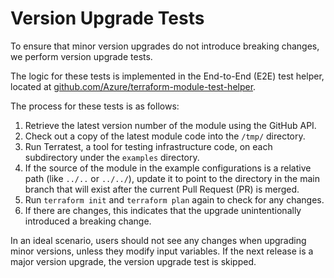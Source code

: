 # Version Upgrade Tests

To ensure that minor version upgrades do not introduce breaking changes, we perform version upgrade tests.

The logic for these tests is implemented in the End-to-End (E2E) test helper, located at [github.com/Azure/terraform-module-test-helper](https://github.com/Azure/terraform-module-test-helper).

The process for these tests is as follows:

1. Retrieve the latest version number of the module using the GitHub API.
2. Check out a copy of the latest module code into the `/tmp/` directory.
3. Run Terratest, a tool for testing infrastructure code, on each subdirectory under the `examples` directory.
4. If the source of the module in the example configurations is a relative path (like `../..` or `../../`), update it to point to the directory in the main branch that will exist after the current Pull Request (PR) is merged.
5. Run `terraform init` and `terraform plan` again to check for any changes.
6. If there are changes, this indicates that the upgrade unintentionally introduced a breaking change.

In an ideal scenario, users should not see any changes when upgrading minor versions, unless they modify input variables. If the next release is a major version upgrade, the version upgrade test is skipped.
